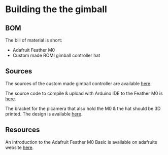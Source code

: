 Building the the gimball
========================

## BOM
The bill of material is short:

* Adafruit Feather M0
* Custom made ROMI gimball controller hat


## Sources
The sources of the custom made gimball controller are available [here](https://github.com/romi/bldc_featherwing/tree/master/CAD).

The source code to compile & upload with Arduino IDE to the Feather M0 is [here](https://github.com/romi/bldc_featherwing).

The bracket for the picamera that also hold the M0 & the hat should be 3D printed.
The design is available [here](https://github.com/romi/bldc_featherwing/tree/master/bracket_rx0).


## Resources
An introduction to the Adafruit Feather M0 Basic is available on adafruits website [here](https://learn.adafruit.com/adafruit-feather-m0-basic-proto).